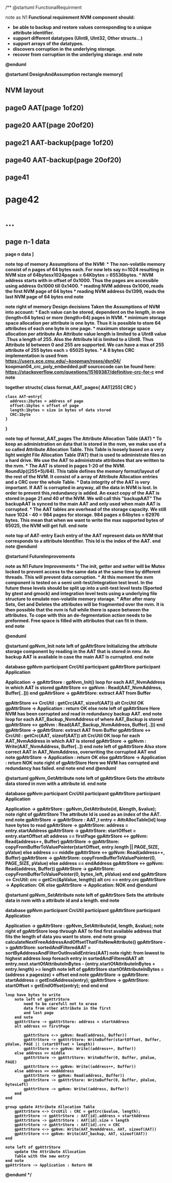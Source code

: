 /**
@startuml FunctionalRequirment

note as N1
<b>Functional requirement NVM component should:
* be able to backup and restore values
corresponding to a unique attribute identifier.
* support different datatypes (UInt8, UInt32, Other structs...)
* support arrays of the datatypes.
* discovers corruption in the underlying storage.
* recover from corruption in the underlying
storage.
end note

@enduml

@startuml DesignAndAssumption
rectangle memory[

<b>NVM layout
----
page0 AAT(page 1of20)
----
page20 AAT(page 20of20)
----
page21 AAT-backup(page 1of20)
----
page40 AAT-backup(page 20of20)
----
page41
----
page42
====
...
====
page n-1 data
----
page n data
]

note top of memory
	<b>Assumptions of the NVM:
	* The non-volatile memory consist of n pages
	of 64 bytes each. For now lets say n=1024
	resulting in NVM size of 64bytesx1024pages = 64Kbytes = 65536bytes.
	* NVM address starts with in offset of
	0x1000. Thus the pages are accessible
	using address 0x1000 till 0x1400.
	* reading NVM address 0x1000, reads the first
	NVM page of 64 bytes
	* reading NVM address 0x1399, reads the last
	NVM page of 64 bytes
end note

note right of memory
	<b>Design decisions
	Taken the Assumptions of NVM into account:
	* Each value can be stored, dependent on the
	length, in one (length<64 bytes) or
	more (length>64) pages in NVM.
	* <b>minimum storage space allocation per attribute
	is one byte. Thus it is possible to store 64 attributes
	of each one byte in one page.
	* <b>maximum storage space allocation per attribute
	An Attribute value length is limited to a UInt8 value .Thus
	a length of 255. Also the Attribute Id is limited to a UInt8.
	Thus Attribute Id between 0 and 255 are supported.
	We can have a max of 255 attribute of 255 bytes each =
	65025 bytes.
	* A 8 bytes CRC implementation is
	used from https://users.ece.cmu.edu/~koopman/roses/dsn04/
	koopman04_crc_poly_embedded.pdf sourcecode can be found
	here: https://stackoverflow.com/questions/15169387/definitive-crc-for-c
end note

together structs{
    class format_AAT_pages{
      AAT[255]
      CRC
    }

    class AAT-entry{
      address:2bytes = address of page
      offset:1bytes = offset of page
      length:1bytes = size in bytes of data stored
      CRC:1byte
    }
}

note top of format_AAT_pages
	<b>The Attribute Allocation Table (AAT)
	* To keep an administration on data that is stored 
	in the nvm, we make use of a so called Attribute
	Allocation Table. This Table is loosely based on
	a very light weight File Allocation Table (FAT) 
	that is used to administrate files on a hard drive. 
	We use the AAT to administrate attributes that are
	written to the nvm.
	* The AAT is stored in pages 1-20 of
	the NVM. RoundUp((255*5)/64). This table defines
	the memory format/layout of the rest
	of the NVM. It consist of a array of
	Attribute Allocation entries and a CRC
	over the whole Table.
	* Data integrity of the AAT is very important.
	<b>If AAT is corrupted in anyway, all the data in
	NVM is lost. In order to prevent this,redundancy
	is added. An exact copy
	of the AAT is stored in page 21 and 40 of the NVM.
	We will call this <b>"backupAAT"
	The backupAAT is synced to the main AAT and
	only used when main AAT is corrupted.
	* The AAT tables are overhead of the storage
	capacity. We still have 1024 - 40 = 984 pages for storage.
	984 pages x 64bytes = 62976 bytes. This mean that when
	we want to write the max supported bytes of 65025,
	the NVM will get full.
end note

note top of AAT-entry
	<b>Each entry of the AAT represent data on NVM
	that corresponds to a attribute Identifier. This Id is
	the index of the AAT.
end note
@enduml

@startuml FutureImprovements

note as N1
	<b>Future Improvements
	* The init, getter and setter will be Mutex locked to prevent
	access to the same data at the same time by different
	threads. This will prevent data corruption.
	* At this moment the nvm component is tested on a
	semi unit-test/integration test level. In the future
	these levels should be split up into a unit-test level tests
	(Sported by gtest and gmock) and integration level tests
	using a underlying file structure to emulate non-volatile
	memory storage.
	* After after many Sets, Get and Deletes the attributes will be
	fragmented over the nvm. It is then possible that the nvm is
	full while there is space between the attributes. To cope with this
	an de-fegmentation action needs to be preformed. Free space is filled
	with attributes that can fit in them.   
end note

@enduml

@startuml gpNvm_Init
note left of gpAttrStore
	Initializing the attribute storage component by reading 
	in the AAT that is stored in nmv. An backup AAT is available
	in case the main AAT is currupted.
end note

database gpNvm
participant CrcUtil
participant gpAttrStore
participant Application

Application -> gpAttrStore : gpNvm_Init()
loop for each AAT_NvmAddress in which AAT is stored
	gpAttrStore <-> gpNvm : Read(AAT_NvmAddress, Buffer[..]))
end
gpAttrStore -> gpAttrStore: extract AAT from Buffer

gpAttrStore <-> CrcUtil : getCrc(AAT, sizeof(AAT))
alt CrcUtil OK
	gpAttrStore -> Application : return OK
else
 	note left of gpAttrStore
	Here NVM has been corrupted
	and read in redundancy backup AAT.
	end note
	loop for each AAT_Backup_NvmAddress of where AAT_Backup is stored
		gpAttrStore <-> gpNvm : Read(AAT_Backup_NvmAddress, Buffer[..]))
	end
	gpAttrStore -> gpAttrStore: extract AAT from Buffer
	gpAttrStore <-> CrcUtil : getCrc(AAT, sizeof(AAT))
	alt CrcUtil OK
		loop for each AAT_NvmAddress in which AAT is stored
			gpAttrStore -> gpNvm : Write(AAT_NvmAddress, Buffer[..])
		end
		note left of gpAttrStore
		Also store correct AAT in
		AAT_NvmAddress, overwriting the
		corrupted AAT
		end note
		gpAttrStore -> Application : return OK
	else
		gpAttrStore -> Application : return NOK
	    note right of gpAttrStore
		Here we NVM has corrupted
		and redundancy has failed.
		end note
	end
end
@enduml

@startuml gpNvm_GetAttribute
note left of gpAttrStore
	Gets the attribute data stored in nvm with a 
	attribute id.
end note

database gpNvm
participant CrcUtil
participant gpAttrStore
participant Application

Application -> gpAttrStore : gpNvm_GetAttribute(id, &length, &value);
 	note right of gpAttrStore
		The attribute Id is used as an index of the 
		AAT.  
	end note
	gpAttrStore -> gpAttrStore : AAT_t entry = AttrAllocTable[id]
	loop have bytes to read
		gpAttrStore -> gpAttrStore: address = entry.startAddress
		gpAttrStore -> gpAttrStore: startOffset = entry.startOffset
		alt address == firstPage
			gpAttrStore <-> gpNvm: Read(address++, Buffer)
			gpAttrStore -> gpAttrStore: copyFromBufferToValuePointer(startOffset, entry.length || PAGE_SIZE, pValue)
		else address == middle
			gpAttrStore <-> gpNvm:  Read(address++, Buffer)
			gpAttrStore -> gpAttrStore: copyFromBufferToValuePointer(0, PAGE_SIZE, pValue)
		else address == endAddress
			gpAttrStore <-> gpNvm: Read(address, Buffer))
			gpAttrStore -> gpAttrStore: copyFromBufferToValuePointer(0, bytes_left, pValue)
		end
	end
	gpAttrStore <-> CrcUtil: crc = getCrc(&pValue, length))
	alt crc == entry.crc
		gpAttrStore -> Application: OK
	else 
		gpAttrStore -> Application: NOK
	end
@enduml

@startuml gpNvm_SetAttribute
note left of gpAttrStore
	Sets the attribute data in nvm with a 
	attribute id and a length.
end note

database gpNvm
participant CrcUtil
participant gpAttrStore
participant Application

Application -> gpAttrStore : gpNvm_SetAttribute(id, length, &value);
	note right of gpAttrStore
		loop through AAT to find first
		available address that fits the
		length of data you want to store.
	end note
	group calculateNextFreeAddressAndOffsetThatFitsNewAttribute()
		gpAttrStore -> gpAttrStore: sortedAndFilteredAAT = sortByAddressAndFilterOutInvalidEntries(AAT)
		note right: from lowest to highest address
		loop foreach entry in sortedAndFilteredAAT
			alt entry.next.startOfAttributeInBytes - (entry.startOfAttributeInBytes + entry.length) >= length
				note left of gpAttrStore
					startOfAttributeInBytes = (address x pagesize) + offset
				end note
				gpAttrStore -> gpAttrStore: startAddress = getEndAddress(entry);
				gpAttrStore -> gpAttrStore: startOffset = getEndOffset(entry);
			end
		end
	end

	loop have bytes to write
		note left of gpAttrStore
			need to be carefull not to erase
			data from other attribute in the first
			and last page
		end note
		gpAttrStore -> gpAttrStore: address = startAddress
		alt address == firstPage
			
			gpAttrStore <-> gpNvm: Read(address, Buffer))
			gpAttrStore -> gpAttrStore: WriteBuffer(startOffset, Buffer, pValue, PAGE || (startOffset + length))
			gpAttrStore <-> gpNvm: Write((address++, Buffer))
		else address == middle
			gpAttrStore -> gpAttrStore: WriteBuffer(0, Buffer, pValue, PAGE)
			gpAttrStore <-> gpNvm: Write((address++, Buffer))
		else address == endAddress
			gpAttrStore -> gpNvm: Read(address, Buffer))
			gpAttrStore -> gpAttrStore: WriteBuffer(0, Buffer, pValue, bytesLeft)
			gpAttrStore -> gpNvm: Write((address, Buffer))
		end
	end

	group update Attribute Allocation Table
		gpAttrStore <-> CrcUtil : CRC = getCrc(&value, length);
		gpAttrStore -> gpAttrStore : AAT[id].address = startAddress
		gpAttrStore -> gpAttrStore : AAT[id].size = length
		gpAttrStore -> gpAttrStore : AAT[id].crc = CRC
		gpAttrStore <-> gpNvm: Write(AAT_NvmAddress, AAT, sizeof(AAT))
		gpAttrStore <-> gpNvm: Write(AAT_backup, AAT, sizeof(AAT))
	end

	note left of gpAttrStore
		update the Attribute Allocation
		Table with the new entry
	end note
	gpAttrStore -> Application : Return OK

@enduml
*/